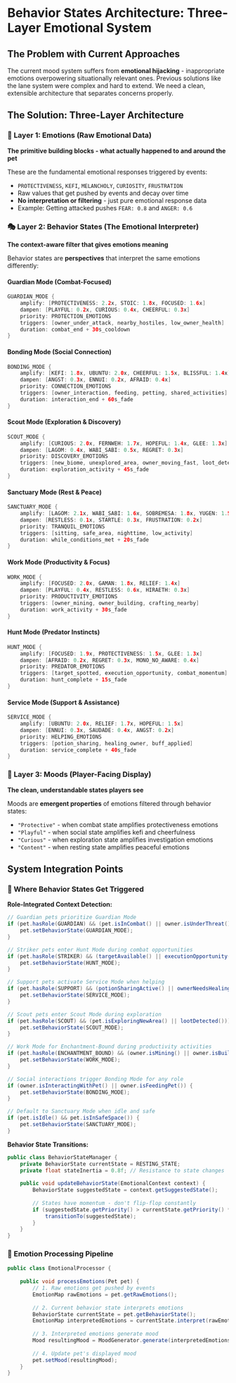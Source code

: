 # Behavior States Architecture: Three-Layer Emotional System

## The Problem with Current Approaches

The current mood system suffers from **emotional hijacking** - inappropriate emotions overpowering situationally relevant ones. Previous solutions like the lane system were complex and hard to extend. We need a clean, extensible architecture that separates concerns properly.

## The Solution: Three-Layer Architecture

### 🔬 Layer 1: Emotions (Raw Emotional Data)

**The primitive building blocks - what actually happened to and around the pet**

These are the fundamental emotional responses triggered by events:

- `PROTECTIVENESS`, `KEFI`, `MELANCHOLY`, `CURIOSITY`, `FRUSTRATION`
- Raw values that get pushed by events and decay over time
- **No interpretation or filtering** - just pure emotional response data
- Example: Getting attacked pushes `FEAR: 0.8` and `ANGER: 0.6`

### 🎭 Layer 2: Behavior States (The Emotional Interpreter)

**The context-aware filter that gives emotions meaning**

Behavior states are **perspectives** that interpret the same emotions differently:

#### Guardian Mode (Combat-Focused)

```java
GUARDIAN_MODE {
    amplify: [PROTECTIVENESS: 2.2x, STOIC: 1.8x, FOCUSED: 1.6x]
    dampen: [PLAYFUL: 0.2x, CURIOUS: 0.4x, CHEERFUL: 0.3x]
    priority: PROTECTION_EMOTIONS
    triggers: [owner_under_attack, nearby_hostiles, low_owner_health]
    duration: combat_end + 30s_cooldown
}
```

#### Bonding Mode (Social Connection)  

```java
BONDING_MODE {
    amplify: [KEFI: 1.8x, UBUNTU: 2.0x, CHEERFUL: 1.5x, BLISSFUL: 1.4x]
    dampen: [ANGST: 0.3x, ENNUI: 0.2x, AFRAID: 0.4x]
    priority: CONNECTION_EMOTIONS
    triggers: [owner_interaction, feeding, petting, shared_activities]
    duration: interaction_end + 60s_fade
}
```

#### Scout Mode (Exploration & Discovery)

```java
SCOUT_MODE {
    amplify: [CURIOUS: 2.0x, FERNWEH: 1.7x, HOPEFUL: 1.4x, GLEE: 1.3x]
    dampen: [LAGOM: 0.4x, WABI_SABI: 0.5x, REGRET: 0.3x]
    priority: DISCOVERY_EMOTIONS
    triggers: [new_biome, unexplored_area, owner_moving_fast, loot_detection]
    duration: exploration_activity + 45s_fade
}
```

#### Sanctuary Mode (Rest & Peace)

```java
SANCTUARY_MODE {
    amplify: [LAGOM: 2.1x, WABI_SABI: 1.6x, SOBREMESA: 1.8x, YUGEN: 1.5x]
    dampen: [RESTLESS: 0.1x, STARTLE: 0.3x, FRUSTRATION: 0.2x]
    priority: TRANQUIL_EMOTIONS
    triggers: [sitting, safe_area, nighttime, low_activity]
    duration: while_conditions_met + 20s_fade
}
```

#### Work Mode (Productivity & Focus)

```java
WORK_MODE {
    amplify: [FOCUSED: 2.0x, GAMAN: 1.8x, RELIEF: 1.4x]
    dampen: [PLAYFUL: 0.4x, RESTLESS: 0.6x, HIRAETH: 0.3x]
    priority: PRODUCTIVITY_EMOTIONS
    triggers: [owner_mining, owner_building, crafting_nearby]
    duration: work_activity + 30s_fade
}
```

#### Hunt Mode (Predator Instincts)

```java
HUNT_MODE {
    amplify: [FOCUSED: 1.9x, PROTECTIVENESS: 1.5x, GLEE: 1.3x]
    dampen: [AFRAID: 0.2x, REGRET: 0.3x, MONO_NO_AWARE: 0.4x]
    priority: PREDATOR_EMOTIONS
    triggers: [target_spotted, execution_opportunity, combat_momentum]
    duration: hunt_complete + 15s_fade
}
```

#### Service Mode (Support & Assistance)

```java
SERVICE_MODE {
    amplify: [UBUNTU: 2.0x, RELIEF: 1.7x, HOPEFUL: 1.5x]
    dampen: [ENNUI: 0.3x, SAUDADE: 0.4x, ANGST: 0.2x]
    priority: HELPING_EMOTIONS
    triggers: [potion_sharing, healing_owner, buff_applied]
    duration: service_complete + 40s_fade
}
```

### 🎨 Layer 3: Moods (Player-Facing Display)

**The clean, understandable states players see**

Moods are **emergent properties** of emotions filtered through behavior states:

- `"Protective"` - when combat state amplifies protectiveness emotions
- `"Playful"` - when social state amplifies kefi and cheerfulness  
- `"Curious"` - when exploration state amplifies investigation emotions
- `"Content"` - when resting state amplifies peaceful emotions

## System Integration Points

### 🎯 Where Behavior States Get Triggered

**Role-Integrated Context Detection:**

```java
// Guardian pets prioritize Guardian Mode
if (pet.hasRole(GUARDIAN) && (pet.isInCombat() || owner.isUnderThreat())) {
    pet.setBehaviorState(GUARDIAN_MODE);
}

// Striker pets enter Hunt Mode during combat opportunities
if (pet.hasRole(STRIKER) && (targetAvailable() || executionOpportunity())) {
    pet.setBehaviorState(HUNT_MODE);
}

// Support pets activate Service Mode when helping
if (pet.hasRole(SUPPORT) && (potionSharingActive() || ownerNeedsHealing())) {
    pet.setBehaviorState(SERVICE_MODE);
}

// Scout pets enter Scout Mode during exploration
if (pet.hasRole(SCOUT) && (pet.isExploringNewArea() || lootDetected())) {
    pet.setBehaviorState(SCOUT_MODE);
}

// Work Mode for Enchantment-Bound during productivity activities
if (pet.hasRole(ENCHANTMENT_BOUND) && (owner.isMining() || owner.isBuilding())) {
    pet.setBehaviorState(WORK_MODE);
}

// Social interactions trigger Bonding Mode for any role
if (owner.isInteractingWithPet() || owner.isFeedingPet()) {
    pet.setBehaviorState(BONDING_MODE);
}

// Default to Sanctuary Mode when idle and safe
if (pet.isIdle() && pet.isInSafeSpace()) {
    pet.setBehaviorState(SANCTUARY_MODE);
}
```

**Behavior State Transitions:**

```java
public class BehaviorStateManager {
    private BehaviorState currentState = RESTING_STATE;
    private float stateInertia = 0.8f; // Resistance to state changes
    
    public void updateBehaviorState(EmotionalContext context) {
        BehaviorState suggestedState = context.getSuggestedState();
        
        // States have momentum - don't flip-flop constantly
        if (suggestedState.getPriority() > currentState.getPriority() * stateInertia) {
            transitionTo(suggestedState);
        }
    }
}
```

### 🔄 Emotion Processing Pipeline

```java
public class EmotionalProcessor {
    
    public void processEmotions(Pet pet) {
        // 1. Raw emotions get pushed by events
        EmotionMap rawEmotions = pet.getRawEmotions();
        
        // 2. Current behavior state interprets emotions
        BehaviorState currentState = pet.getBehaviorState();
        EmotionMap interpretedEmotions = currentState.interpret(rawEmotions);
        
        // 3. Interpreted emotions generate mood
        Mood resultingMood = MoodGenerator.generate(interpretedEmotions);
        
        // 4. Update pet's displayed mood
        pet.setMood(resultingMood);
    }
}
```
